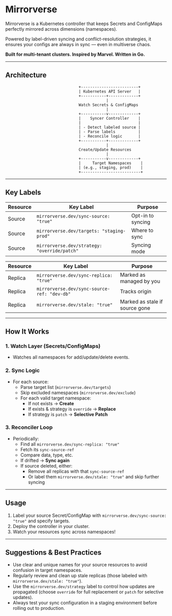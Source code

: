 # Mirrorverse

Mirrorverse is a Kubernetes controller that keeps Secrets and ConfigMaps perfectly mirrored across dimensions (namespaces).

Powered by label-driven syncing and conflict-resolution strategies, it ensures your configs are always in sync — even in multiverse chaos.

**Built for multi-tenant clusters. Inspired by Marvel. Written in Go.**

---

## Architecture

```
                                +-------------------------+
                                | Kubernetes API Server   |
                                +-----------+-------------+
                                            |
                                Watch Secrets & ConfigMaps
                                            |
                                +-----------v-------------+
                                |    Syncer Controller    |
                                |                         |
                                | - Detect labeled source |
                                | - Parse labels          |
                                | - Reconcile logic       |
                                +-----------+-------------+
                                            |
                                Create/Update Resources
                                            |
                                +-----------v-------------+
                                |     Target Namespaces    |
                                | (e.g., staging, prod)    |
                                +--------------------------+
```

---

## Key Labels 

| Resource | Key Label                                   | Purpose                        |
|----------|---------------------------------------------|--------------------------------|
| Source   | `mirrorverse.dev/sync-source: "true"`       | Opt-in to syncing              |
| Source   | `mirrorverse.dev/targets: "staging-prod"`   | Where to sync                  |
| Source   | `mirrorverse.dev/strategy: "override/patch"`| Syncing mode                   |


| Resource | Key Label                                   | Purpose                        |
|----------|---------------------------------------------|--------------------------------|
| Replica  | `mirrorverse.dev/sync-replica: "true"`      | Marked as managed by you       |
| Replica  | `mirrorverse.dev/sync-source-ref: "dev-db"` | Tracks origin                  |
| Replica  | `mirrorverse.dev/stale: "true"`             | Marked as stale if source gone |

---

## How It Works

### 1. Watch Layer (Secrets/ConfigMaps)
- Watches all namespaces for add/update/delete events.

### 2. Sync Logic
- For each source:
  - Parse target list (`mirrorverse.dev/targets`)
  - Skip excluded namespaces (`mirrorverse.dev/exclude`)
  - For each valid target namespace:
    - If not exists → **Create**
    - If exists & strategy is `override` → **Replace**
    - If strategy is `patch` → **Selective Patch**

### 3. Reconciler Loop
- Periodically:
  - Find all `mirrorverse.dev/sync-replica: "true"`
  - Fetch its `sync-source-ref`
  - Compare data, type, etc.
  - If drifted → **Sync again**
  - If source deleted, either:
    - Remove all replicas with that `sync-source-ref`
    - Or label them `mirrorverse.dev/stale: "true"` and skip further syncing

---

## Usage

1. Label your source Secret/ConfigMap with `mirrorverse.dev/sync-source: "true"` and specify targets.
2. Deploy the controller in your cluster.
3. Watch your resources sync across namespaces!

---

## Suggestions & Best Practices

- Use clear and unique names for your source resources to avoid confusion in target namespaces.
- Regularly review and clean up stale replicas (those labeled with `mirrorverse.dev/stale: "true"`).
- Use the `mirrorverse.dev/strategy` label to control how updates are propagated (choose `override` for full replacement or `patch` for selective updates).
- Always test your sync configuration in a staging environment before rolling out to production.
